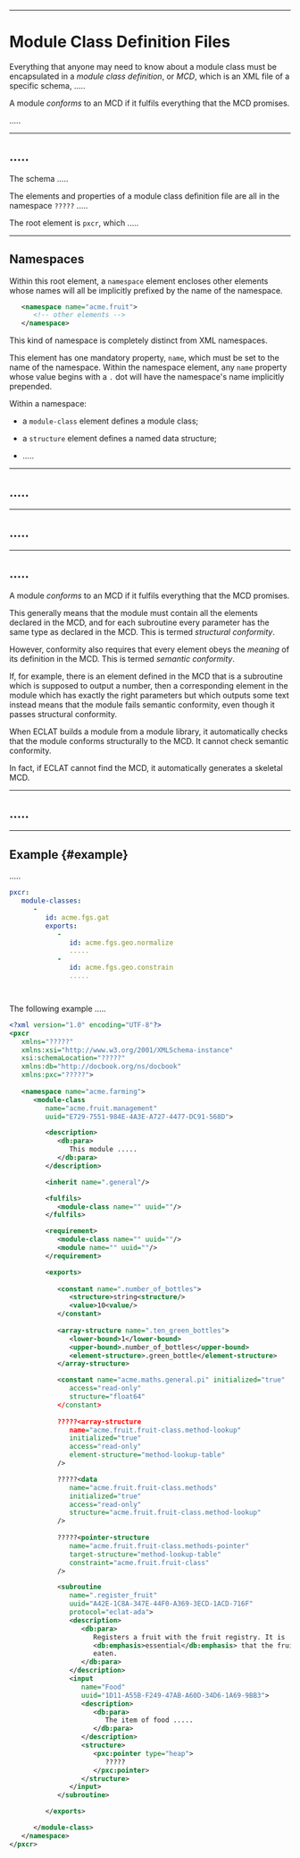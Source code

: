 -----------------------------------------------------------------------------------------------
# Module Class Definition Files

Everything that anyone may need to know about a module class must be encapsulated in a _module 
class definition_, or _MCD_, which is an XML file of a specific schema, .....

A module _conforms_ to an MCD if it fulfils everything that the MCD promises. 


.....





-----------------------------------------------------------------------------------------------
## .....




The schema ..... 




The elements and properties of a module class definition file are all in the namespace `?????` .....

The root element is `pxcr`, which .....


-----------------------------------------------------------------------------------------------
## Namespaces

Within this root element, a `namespace` element encloses other elements whose names will all be 
implicitly prefixed by the name of the namespace. 

```xml
   <namespace name="acme.fruit">
      <!-- other elements -->
   </namespace>
```

This kind of namespace is completely distinct from XML namespaces. 

This element has one mandatory property, `name`, which must be set to the name of the 
namespace. Within the namespace element, any `name` property whose value begins with a `.` dot 
will have the namespace's name implicitly prepended. 

Within a namespace:

 * a `module-class` element defines a module class; 
 
 * a `structure` element defines a named data structure; 

 * .....



-----------------------------------------------------------------------------------------------
## .....




-----------------------------------------------------------------------------------------------
## .....




-----------------------------------------------------------------------------------------------
## .....

A module _conforms_ to an MCD if it fulfils everything that the MCD promises. 

This generally means that the module must contain all the elements declared in the MCD, and for
each subroutine every parameter has the same type as declared in the MCD. This is termed
_structural conformity_. 

However, conformity also requires that every element obeys the *meaning* of its definition in
the MCD. This is termed _semantic conformity_. 

If, for example, there is an element defined in the MCD that is a subroutine which is supposed
to output a number, then a corresponding element in the module which has exactly the right
parameters but which outputs some text instead means that the module fails semantic conformity,
even though it passes structural conformity. 

When ECLAT builds a module from a module library, it automatically checks that the module
conforms structurally to the MCD. It cannot check semantic conformity. 

In fact, if ECLAT cannot find the MCD, it automatically generates a skeletal MCD. 



-----------------------------------------------------------------------------------------------
## .....




-----------------------------------------------------------------------------------------------
## Example {#example}

.....

```yaml
pxcr:
   module-classes:
      - 
         id: acme.fgs.gat
         exports:
            - 
               id: acme.fgs.geo.normalize
               .....
            - 
               id: acme.fgs.geo.constrain
               .....




```





The following example .....

```xml
<?xml version="1.0" encoding="UTF-8"?>
<pxcr
   xmlns="?????"
   xmlns:xsi="http://www.w3.org/2001/XMLSchema-instance"
   xsi:schemaLocation="?????"
   xmlns:db="http://docbook.org/ns/docbook"
   xmlns:pxc="?????">
   
   <namespace name="acme.farming">
      <module-class 
         name="acme.fruit.management"
         uuid="E729-7551-984E-4A3E-A727-4477-DC91-568D">

         <description>
            <db:para>
               This module .....
            </db:para>
         </description>

         <inherit name=".general"/>

         <fulfils>
            <module-class name="" uuid=""/>
         </fulfils>

         <requirement>
            <module-class name="" uuid=""/>
            <module name="" uuid=""/>
         </requirement>

         <exports>
         
            <constant name=".number_of_bottles">
               <structure>string<structure/>
               <value>10<value/>
            </constant>
            
            <array-structure name=".ten_green_bottles">
               <lower-bound>1</lower-bound>
               <upper-bound>.number_of_bottles</upper-bound>
               <element-structure>.green_bottle</element-structure>
            </array-structure>

            <constant name="acme.maths.general.pi" initialized="true" 
               access="read-only" 
               structure="float64" 
            </constant>
            
            ?????<array-structure 
               name="acme.fruit.fruit-class.method-lookup"
               initialized="true" 
               access="read-only" 
               element-structure="method-lookup-table" 
            />

            ?????<data
               name="acme.fruit.fruit-class.methods"
               initialized="true" 
               access="read-only" 
               structure="acme.fruit.fruit-class.method-lookup" 
            />
            
            ?????<pointer-structure 
               name="acme.fruit.fruit-class.methods-pointer"
               target-structure="method-lookup-table"
               constraint="acme.fruit.fruit-class"
            />

            <subroutine
               name=".register_fruit"
               uuid="A42E-1C8A-347E-44F0-A369-3ECD-1ACD-716F"
               protocol="eclat-ada">
               <description>
                  <db:para>
                     Registers a fruit with the fruit registry. It is 
                     <db:emphasis>essential</db:emphasis> that the fruit is ripe enough to be 
                     eaten. 
                  </db:para>
               </description>
               <input 
                  name="Food"
                  uuid="1D11-A55B-F249-47AB-A60D-34D6-1A69-9BB3">
                  <description>
                     <db:para>                     
                        The item of food .....
                     </db:para>
                  </description>
                  <structure>
                     <pxc:pointer type="heap">
                        ?????
                     </pxc:pointer>
                  </structure>
               </input>
            </subroutine>

         </exports>

      </module-class>
   </namespace>
</pxcr>
```





